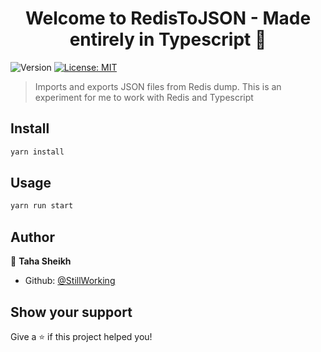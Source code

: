 <h1 align="center">Welcome to RedisToJSON - Made entirely in Typescript 👋</h1>
<p>
  <img alt="Version" src="https://img.shields.io/badge/version-1.0.0-blue.svg?cacheSeconds=2592000" />
  <a href="#" target="_blank">
    <img alt="License: MIT" src="https://img.shields.io/badge/License-MIT-yellow.svg" />
  </a>
</p>

> Imports and exports JSON files from Redis dump. This is an experiment for me to work with Redis and Typescript

## Install

```sh
yarn install
```

## Usage

```sh
yarn run start
```

## Author

👤 **Taha Sheikh**

* Github: [@StillWorking](https://github.com/StillWorking)

## Show your support

Give a ⭐️ if this project helped you!